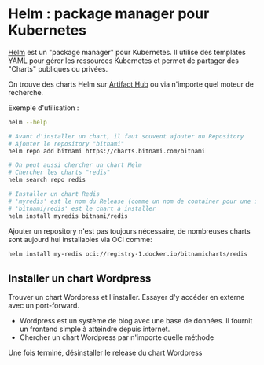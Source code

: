 # Helm : package manager pour Kubernetes

[Helm](https://helm.sh/) est un "package manager" pour Kubernetes. Il utilise des templates YAML pour gérer les ressources Kubernetes et permet de partager des "Charts" publiques ou privées. 

On trouve des charts Helm sur [Artifact Hub](https://artifacthub.io/) ou via n'importe quel moteur de recherche.

Exemple d'utilisation :

```sh
helm --help

# Avant d'installer un chart, il faut souvent ajouter un Repository
# Ajouter le repository "bitnami"
helm repo add bitnami https://charts.bitnami.com/bitnami

# On peut aussi chercher un chart Helm
# Chercher les charts "redis"
helm search repo redis

# Installer un chart Redis
# 'myredis' est le nom du Release (comme un nom de container pour une image)
# 'bitnami/redis' est le chart à installer
helm install myredis bitnami/redis
```

Ajouter un repository n'est pas toujours nécessaire, de nombreuses charts sont aujourd'hui installables via OCI comme:

```sh
helm install my-redis oci://registry-1.docker.io/bitnamicharts/redis
```

## Installer un chart Wordpress

Trouver un chart Wordpress et l'installer. Essayer d'y accéder en externe avec un port-forward.
- Wordpress est un système de blog avec une base de données. Il fournit un frontend simple à atteindre depuis internet.
- Chercher un chart Wordpress par n'importe quelle méthode

Une fois terminé, désinstaller le release du chart Wordpress
